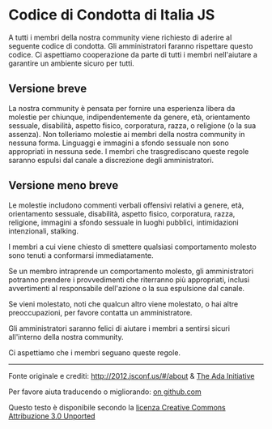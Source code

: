 # Codice di Condotta di Italia JS

A tutti i membri della nostra community viene richiesto di aderire al seguente codice di condotta. Gli amministratori faranno rispettare questo codice. Ci aspettiamo cooperazione da parte di tutti i membri nell'aiutare a garantire un ambiente sicuro per tutti.

## Versione breve
La nostra community è pensata per fornire una esperienza libera da molestie per chiunque, indipendentemente da genere, età, orientamento sessuale, disabilità, aspetto fisico, corporatura, razza, o religione (o la sua assenza). Non tolleriamo molestie ai membri della nostra community in nessuna forma. Linguaggi e immagini a sfondo sessuale non sono appropriati in nessuna sede. I membri che trasgrediscano queste regole saranno espulsi dal canale a discrezione degli amministratori.

## Versione meno breve
Le molestie includono commenti verbali offensivi relativi a genere, età, orientamento sessuale, disabilità, aspetto fisico, corporatura, razza, religione, immagini a sfondo sessuale in luoghi pubblici, intimidazioni intenzionali, stalking.

I membri a cui viene chiesto di smettere qualsiasi comportamento molesto sono tenuti a conformarsi immediatamente.

Se un membro intraprende un comportamento molesto, gli amministratori potranno prendere i provvedimenti che riterranno più appropriati, inclusi avvertimenti al responsabile dell'azione o la sua espulsione dal canale.

Se vieni molestato, noti che qualcun altro viene molestato, o hai altre preoccupazioni, per favore contatta un amministratore.

Gli amministratori saranno felici di aiutare i membri a sentirsi sicuri all'interno della nostra community.

Ci aspettiamo che i membri seguano queste regole.

---

Fonte originale e crediti: http://2012.jsconf.us/#/about & [The Ada Initiative](http://geekfeminism.wikia.com/wiki/Conference_anti-harassment/Policy)

Per favore aiuta traducendo o migliorando: [on github.com](https://github.com/confcodeofconduct/confcodeofconduct.com)

Questo testo è disponibile secondo la [licenza Creative Commons Attribuzione 3.0 Unported](http://creativecommons.org/licenses/by/3.0/deed.it)
